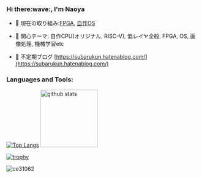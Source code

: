 <h3>Hi there:wave:, I'm Naoya</h3>

- 🔭 現在の取り組み:[FPGA]([https://github.com/ce31062/Arty_S7-50_programming-book](https://github.com/ce31062/Getting_start_with_VerilogHDL)), [自作OS](https://github.com/ce31062/os_from_zero)

- 🌱 関心テーマ:  自作CPU(オリジナル, RISC-V), 低レイヤ全般, FPGA, OS, 画像処理, 機械学習etc

- 📝 不定期ブログ [https://subarukun.hatenablog.com/](https://subarukun.hatenablog.com/)


<p align="left">
</p>

<h3 align="left">Languages and Tools:</h3>

 
[![Top Langs](https://github-readme-stats.vercel.app/api/top-langs/?username=ce31062&layout=compact)](https://github.com/anuraghazra/github-readme-stats)
  <img alt="github stats" height="150px" src="https://github-readme-stats.vercel.app/api?username=ce31062&count_private=true&show_icons=true&show_icons=true" />
</p>

[![trophy](https://github-profile-trophy.vercel.app/?username=ce31062&column=7)](https://github.com/ryo-ma/github-profile-trophy)

<p align="left"> <img src="https://komarev.com/ghpvc/?username=ce31062&label=Profile%20views&color=0e75b6&style=flat" alt="ce31062" /> </p>
